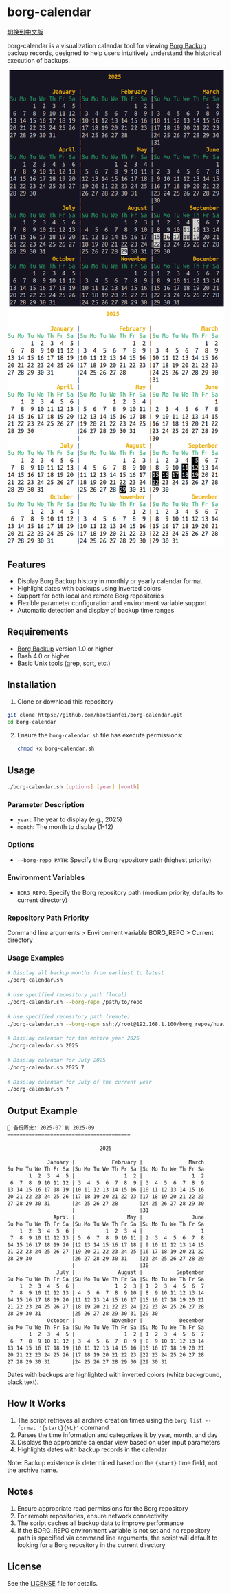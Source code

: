 # borg-calendar

[切换到中文版](README.md)

borg-calendar is a visualization calendar tool for viewing [Borg Backup](https://www.borgbackup.org/) backup records, designed to help users intuitively understand the historical execution of backups.

![Year view with dark background](images/year-view-black.png)
![Year view with light background](images/year-view-white.png)

## Features

- Display Borg Backup history in monthly or yearly calendar format
- Highlight dates with backups using inverted colors
- Support for both local and remote Borg repositories
- Flexible parameter configuration and environment variable support
- Automatic detection and display of backup time ranges

## Requirements

- [Borg Backup](https://www.borgbackup.org/) version 1.0 or higher
- Bash 4.0 or higher
- Basic Unix tools (grep, sort, etc.)

## Installation

1. Clone or download this repository
```bash
git clone https://github.com/haotianfei/borg-calendar.git
cd borg-calendar
```
2. Ensure the `borg-calendar.sh` file has execute permissions:
   ```bash
   chmod +x borg-calendar.sh
   ```

## Usage

```bash
./borg-calendar.sh [options] [year] [month]
```

### Parameter Description

- `year`: The year to display (e.g., 2025)
- `month`: The month to display (1-12)

### Options

- `--borg-repo PATH`: Specify the Borg repository path (highest priority)

### Environment Variables

- `BORG_REPO`: Specify the Borg repository path (medium priority, defaults to current directory)

### Repository Path Priority

Command line arguments > Environment variable BORG_REPO > Current directory

### Usage Examples

```bash
# Display all backup months from earliest to latest
./borg-calendar.sh

# Use specified repository path (local)
./borg-calendar.sh --borg-repo /path/to/repo

# Use specified repository path (remote)
./borg-calendar.sh --borg-repo ssh://root@192.168.1.100/borg_repos/huawei_backup

# Display calendar for the entire year 2025
./borg-calendar.sh 2025

# Display calendar for July 2025
./borg-calendar.sh 2025 7

# Display calendar for July of the current year
./borg-calendar.sh 7
```

## Output Example

```
📅 备份历史: 2025-07 到 2025-09
========================================

                              2025

             January |            February |               March 
Su Mo Tu We Th Fr Sa |Su Mo Tu We Th Fr Sa |Su Mo Tu We Th Fr Sa
       1  2  3  4  5 |                1  2 |                1  2 
 6  7  8  9 10 11 12 | 3  4  5  6  7  8  9 | 3  4  5  6  7  8  9 
13 14 15 16 17 18 19 |10 11 12 13 14 15 16 |10 11 12 13 14 15 16 
20 21 22 23 24 25 26 |17 18 19 20 21 22 23 |17 18 19 20 21 22 23 
27 28 29 30 31       |24 25 26 27 28       |24 25 26 27 28 29 30 
                     |                     |31                   
               April |                 May |                June 
Su Mo Tu We Th Fr Sa |Su Mo Tu We Th Fr Sa |Su Mo Tu We Th Fr Sa
    1  2  3  4  5  6 |          1  2  3  4 |                   1 
 7  8  9 10 11 12 13 | 5  6  7  8  9 10 11 | 2  3  4  5  6  7  8 
14 15 16 17 18 19 20 |12 13 14 15 16 17 18 | 9 10 11 12 13 14 15 
21 22 23 24 25 26 27 |19 20 21 22 23 24 25 |16 17 18 19 20 21 22 
28 29 30             |26 27 28 29 30 31    |23 24 25 26 27 28 29 
                     |                     |30                   
                July |              August |           September 
Su Mo Tu We Th Fr Sa |Su Mo Tu We Th Fr Sa |Su Mo Tu We Th Fr Sa
    1  2  3  4  5  6 |             1  2  3 | 1  2  3  4  5  6  7 
 7  8  9 10 11 12 13 | 4  5  6  7  8  9 10 | 8  9 10 11 12 13 14 
14 15 16 17 18 19 20 |11 12 13 14 15 16 17 |15 16 17 18 19 20 21 
21 22 23 24 25 26 27 |18 19 20 21 22 23 24 |22 23 24 25 26 27 28 
28 29 30 31          |25 26 27 28 29 30 31 |29 30                
             October |            November |            December 
Su Mo Tu We Th Fr Sa |Su Mo Tu We Th Fr Sa |Su Mo Tu We Th Fr Sa
       1  2  3  4  5 |                1  2 | 1  2  3  4  5  6  7 
 6  7  8  9 10 11 12 | 3  4  5  6  7  8  9 | 8  9 10 11 12 13 14 
13 14 15 16 17 18 19 |10 11 12 13 14 15 16 |15 16 17 18 19 20 21 
20 21 22 23 24 25 26 |17 18 19 20 21 22 23 |22 23 24 25 26 27 28 
27 28 29 30 31       |24 25 26 27 28 29 30 |29 30 31
```

Dates with backups are highlighted with inverted colors (white background, black text).

## How It Works

1. The script retrieves all archive creation times using the `borg list --format '{start}{NL}'` command
2. Parses the time information and categorizes it by year, month, and day
3. Displays the appropriate calendar view based on user input parameters
4. Highlights dates with backup records in the calendar

Note: Backup existence is determined based on the `{start}` time field, not the archive name.

## Notes

1. Ensure appropriate read permissions for the Borg repository
2. For remote repositories, ensure network connectivity
3. The script caches all backup data to improve performance
4. If the BORG_REPO environment variable is not set and no repository path is specified via command line arguments, the script will default to looking for a Borg repository in the current directory

## License

See the [LICENSE](LICENSE) file for details.